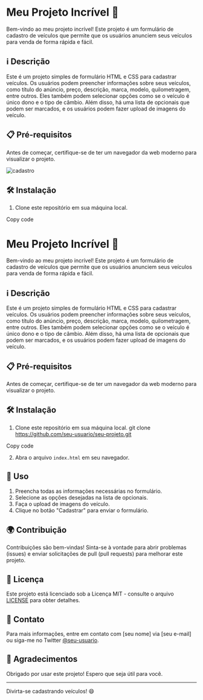 # Meu Projeto Incrível 🚀

Bem-vindo ao meu projeto incrível! Este projeto é um formulário de cadastro de veículos que permite que os usuários anunciem seus veículos para venda de forma rápida e fácil.

## ℹ️ Descrição

Este é um projeto simples de formulário HTML e CSS para cadastrar veículos. Os usuários podem preencher informações sobre seus veículos, como título do anúncio, preço, descrição, marca, modelo, quilometragem, entre outros. Eles também podem selecionar opções como se o veículo é único dono e o tipo de câmbio. Além disso, há uma lista de opcionais que podem ser marcados, e os usuários podem fazer upload de imagens do veículo.

## 📋 Pré-requisitos

Antes de começar, certifique-se de ter um navegador da web moderno para visualizar o projeto.

![cadastro](https://user-images.githubusercontent.com/102436341/228938208-d8d50907-555e-4cf8-9c2d-dcccff49a161.png)

## 🛠️ Instalação

1. Clone este repositório em sua máquina local.


Copy code
# Meu Projeto Incrível 🚀

Bem-vindo ao meu projeto incrível! Este projeto é um formulário de cadastro de veículos que permite que os usuários anunciem seus veículos para venda de forma rápida e fácil.

## ℹ️ Descrição

Este é um projeto simples de formulário HTML e CSS para cadastrar veículos. Os usuários podem preencher informações sobre seus veículos, como título do anúncio, preço, descrição, marca, modelo, quilometragem, entre outros. Eles também podem selecionar opções como se o veículo é único dono e o tipo de câmbio. Além disso, há uma lista de opcionais que podem ser marcados, e os usuários podem fazer upload de imagens do veículo.

## 📋 Pré-requisitos

Antes de começar, certifique-se de ter um navegador da web moderno para visualizar o projeto.

## 🛠️ Instalação

1. Clone este repositório em sua máquina local.
git clone https://github.com/seu-usuario/seu-projeto.git

Copy code

2. Abra o arquivo `index.html` em seu navegador.

## 🚀 Uso

1. Preencha todas as informações necessárias no formulário.
2. Selecione as opções desejadas na lista de opcionais.
3. Faça o upload de imagens do veículo.
4. Clique no botão "Cadastrar" para enviar o formulário.

## 🌍 Contribuição

Contribuições são bem-vindas! Sinta-se à vontade para abrir problemas (issues) e enviar solicitações de pull (pull requests) para melhorar este projeto.

## 📃 Licença

Este projeto está licenciado sob a Licença MIT - consulte o arquivo [LICENSE](LICENSE) para obter detalhes.

## 📧 Contato

Para mais informações, entre em contato com [seu nome] via [seu e-mail] ou siga-me no Twitter [@seu-usuario](https://twitter.com/seu-usuario).

## 🙌 Agradecimentos

Obrigado por usar este projeto! Espero que seja útil para você.

---

Divirta-se cadastrando veículos! 😄
